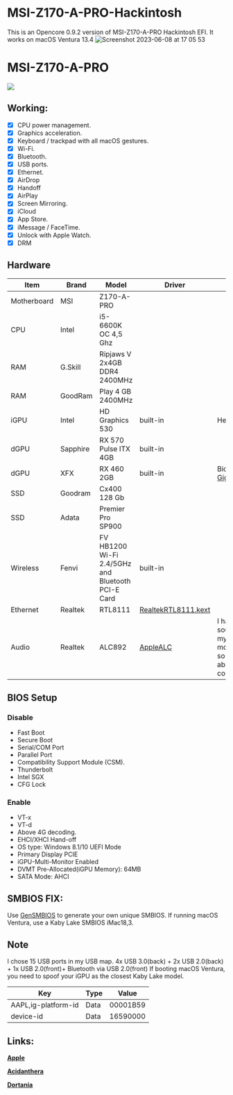 # MSI-Z170-A-PRO-Hackintosh

This is an Opencore 0.9.2 version of MSI-Z170-A-PRO Hackintosh EFI. It works on macOS Ventura 13.4
![Screenshot 2023-06-08 at 17 05 53](https://github.com/MrBBKJ/MSI-Z170-A-PRO-Hackintosh/assets/76248058/b92d7972-ac57-4ff9-b950-2d88ef0b06b6)

MSI-Z170-A-PRO
=============
[![](https://asset.msi.com/resize/image/global/product/five_pictures1_3571_2015090218004355e6c8cb75bf4.png62405b38c58fe0f07fcef2367d8a9ba1/1024.png)](https://www.msi.com/Motherboard/Z170-A-PRO/Specification "MSI-Z170-A-PRO")

## Working:
- [x] CPU power management.
- [x] Graphics acceleration.
- [x] Keyboard / trackpad with all macOS gestures.
- [x] Wi-Fi.
- [x] Bluetooth.
- [x] USB ports.
- [x] Ethernet.
- [x] AirDrop 
- [x] Handoff
- [x] AirPlay 
- [x] Screen Mirroring.
- [x] iCloud 
- [x] App Store.
- [x] iMessage / FaceTime.
- [x] Unlock with Apple Watch.
- [x] DRM 

## Hardware
| Item | Brand | Model | Driver | Comment |
|-----|-----|-----|-----|-----|
| Motherboard | MSI | Z170-A-PRO | | | 
| CPU | Intel | i5-6600K OC 4,5 Ghz | | |
| RAM | G.Skill |  Ripjaws V 2x4GB DDR4 2400MHz  | | |
| RAM | GoodRam |  Play 4 GB 2400MHz | | |
| iGPU | Intel | HD Graphics 530 | built-in | Headless mode |
| dGPU | Sapphire | RX 570 Pulse ITX 4GB  | built-in |  |
| dGPU | XFX  | RX 460 2GB | built-in | Bios flash  to [Gigabyte.RX460](https://www.techpowerup.com/vgabios/187609/gigabyte-rx460-2048-160804)   |
| SSD | Goodram |  Cx400 128 Gb  | | |
| SSD | Adata | Premier Pro SP900  | | |
| Wireless | Fenvi | FV HB1200  Wi-Fi 2.4/5GHz and Bluetooth PCI-E Card | built-in |  |
| Ethernet | Realtek | RTL8111 | [RealtekRTL8111.kext](https://github.com/Mieze/RTL8111_driver_for_OS_X/releases) | |
| Audio | Realtek | ALC892 | [AppleALC](https://github.com/acidanthera/AppleALC) | I have a broken sound card on my motherboard, so I'm not sure about the configuration |
## BIOS Setup
### Disable
- Fast Boot
- Secure Boot
- Serial/COM Port
- Parallel Port
- Compatibility Support Module (CSM).
- Thunderbolt
- Intel SGX
- CFG Lock
### Enable
- VT-x
- VT-d
- Above 4G decoding. 
- EHCI/XHCI Hand-off
- OS type: Windows 8.1/10 UEFI Mode
- Primary Display  PCIE 
- iGPU-Multi-Monitor  Enabled 
- DVMT Pre-Allocated(iGPU Memory): 64MB
- SATA Mode: AHCI
## SMBIOS FIX:
Use [GenSMBIOS](https://github.com/corpnewt/GenSMBIOS) to generate your own unique SMBIOS. If running macOS Ventura, use a Kaby Lake SMBIOS iMac18,3.
## Note
I chose 15 USB ports in my USB map. 4x USB 3.0(back) + 2x USB 2.0(back) + 1x USB 2.0(front)+ Bluetooth via USB 2.0(front)
If booting macOS Ventura, you need to spoof your iGPU as the closest Kaby Lake model.

| Key | Type | Value |
|-----|-----|-----|
| AAPL,ig-platform-id | Data | 00001B59 |
| device-id | Data | 16590000 |

## Links:

[**Apple**](http://apple.com/)

[**Acidanthera**](https://github.com/acidanthera)

[**Dortania**](https://dortania.github.io/getting-started/)
